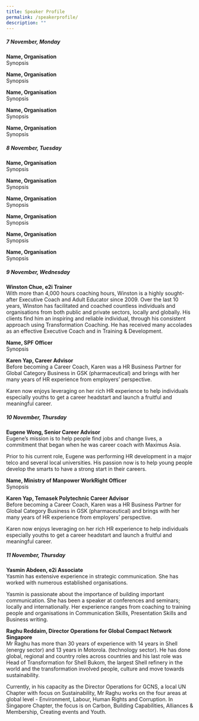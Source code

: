 ```yaml
---
title: Speaker Profile
permalink: /speakerprofile/
description: ""
---
```

##### 7 November, Monday

**Name, Organisation**  
Synopsis  

**Name, Organisation**  
Synopsis  

**Name, Organisation**  
Synopsis  

**Name, Organisation**  
Synopsis  

**Name, Organisation**  
Synopsis  

##### 8 November, Tuesday

**Name, Organisation**  
Synopsis  

**Name, Organisation**  
Synopsis  

**Name, Organisation**  
Synopsis  

**Name, Organisation**  
Synopsis  

**Name, Organisation**  
Synopsis  

**Name, Organisation**  
Synopsis  

##### 9 November, Wednesday

**Winston Chue, e2i Trainer**  
With more than 4,000 hours coaching hours, Winston is a highly sought-after Executive Coach and Adult Educator since 2009. Over the last 10 years, Winston has facilitated and coached countless individuals and organisations from both public and private sectors, locally and globally. His clients find him an inspiring and reliable individual, through his consistent approach using Transformation Coaching. He has received many accolades as an effective Executive Coach and in Training & Development.

**Name, SPF Officer**  
Synopsis  

**Karen Yap, Career Advisor**  
Before becoming a Career Coach, Karen was a HR Business Partner for Global Category Business in GSK (pharmaceutical) and brings with her many years of HR experience from employers’ perspective.

Karen now enjoys leveraging on her rich HR experience to help individuals especially youths to get a career headstart and launch a fruitful and meaningful career.

##### 10 November, Thursday

**Eugene Wong, Senior Career Advisor**  
Eugene’s mission is to help people find jobs and change lives, a commitment that began when he was career coach with Maximus Asia. 

Prior to his current role, Eugene was performing HR development in a major telco and several local universities. His passion now is to help young people develop the smarts to have a strong start in their careers.

**Name, Ministry of Manpower WorkRight Officer**  
Synopsis  

**Karen Yap, Temasek Polytechnic Career Advisor**  
Before becoming a Career Coach, Karen was a HR Business Partner for Global Category Business in GSK (pharmaceutical) and brings with her many years of HR experience from employers’ perspective.

Karen now enjoys leveraging on her rich HR experience to help individuals especially youths to get a career headstart and launch a fruitful and meaningful career.  

##### 11 November, Thursday

**Yasmin Abdeen, e2i Associate**  
 Yasmin has extensive experience in strategic communication. She has worked with numerous established organisations. 
 
Yasmin is passionate about the importance of building important communication. She has been a speaker at conferences and seminars; locally and internationally. Her experience ranges from coaching to training people and organisations in Communication Skills, Presentation Skills and Business writing.      

**Raghu Reddaim, Director Operations for Global Compact Network Singapore**  
Mr Raghu has more than 30 years of experience with 14 years in Shell (energy sector) and 13 years in Motorola. (technology sector). He has done global, regional and country roles across countries and his last role was Head of Transformation for Shell Bukom, the largest Shell refinery in the world and the transformation involved people, culture and move towards sustainability.

Currently, in his capacity as the Director Operations for GCNS, a local UN Chapter with focus on Sustainability, Mr Raghu works on the four areas at global level - Environment, Labour, Human Rights and Corruption. In Singapore Chapter, the focus is on Carbon, Building Capabilities, Alliances & Membership, Creating events and Youth.